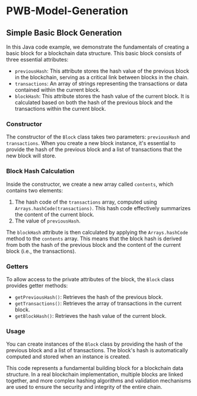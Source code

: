 # PWB-Model-Generation
## Simple Basic Block Generation

In this Java code example, we demonstrate the fundamentals of creating a basic block for a blockchain data structure. This basic block consists of three essential attributes:

- `previousHash`: This attribute stores the hash value of the previous block in the blockchain, serving as a critical link between blocks in the chain.
- `transactions`: An array of strings representing the transactions or data contained within the current block.
- `blockHash`: This attribute stores the hash value of the current block. It is calculated based on both the hash of the previous block and the transactions within the current block.

### Constructor

The constructor of the `Block` class takes two parameters: `previousHash` and `transactions`. When you create a new block instance, it's essential to provide the hash of the previous block and a list of transactions that the new block will store.

### Block Hash Calculation

Inside the constructor, we create a new array called `contents`, which contains two elements:

1. The hash code of the `transactions` array, computed using `Arrays.hashCode(transactions)`. This hash code effectively summarizes the content of the current block.
2. The value of `previousHash`.

The `blockHash` attribute is then calculated by applying the `Arrays.hashCode` method to the `contents` array. This means that the block hash is derived from both the hash of the previous block and the content of the current block (i.e., the transactions).

### Getters

To allow access to the private attributes of the block, the `Block` class provides getter methods:

- `getPreviousHash()`: Retrieves the hash of the previous block.
- `getTransactions()`: Retrieves the array of transactions in the current block.
- `getBlockHash()`: Retrieves the hash value of the current block.

### Usage

You can create instances of the `Block` class by providing the hash of the previous block and a list of transactions. The block's hash is automatically computed and stored when an instance is created.

This code represents a fundamental building block for a blockchain data structure. In a real blockchain implementation, multiple blocks are linked together, and more complex hashing algorithms and validation mechanisms are used to ensure the security and integrity of the entire chain.

